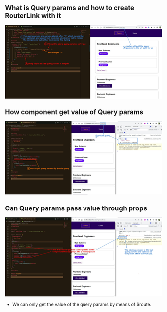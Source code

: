 ## **What is Query params and how to create RouterLink with it**

![Alt what is query param and how to create RouterLink with it](pic/01.jpg)

## **How component get value of Query params**

![Alt how component get value of query params](pic/02.jpg)

## **Can Query params pass value through props**

![Alt can query params pass value through props](pic/03.jpg)

- We can only get the value of the query params by means of $route.
